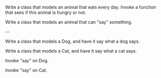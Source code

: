 Write a class that models an animal that eats every day.  Invoke a function that sees if this animal is hungry or not.

Write a class that models an animal that can "say" something.

--

Write a class that models a Dog, and have it say what a dog says.

Write a class that models a Cat, and have it say what a cat says.

Invoke "say" on Dog.

Invoke "say" on Cat.

